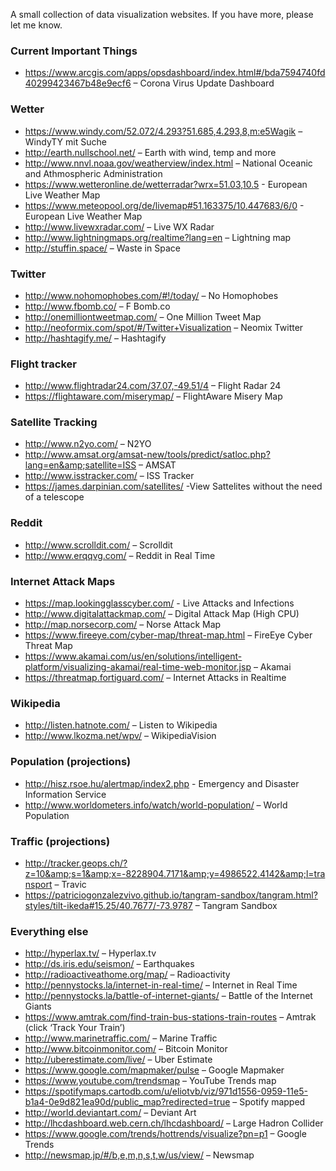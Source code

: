 A small collection of data visualization websites. If you have more, please let me know.

### Current Important Things

- https://www.arcgis.com/apps/opsdashboard/index.html#/bda7594740fd40299423467b48e9ecf6 – Corona Virus Update Dashboard

### Wetter

- https://www.windy.com/52.072/4.293?51.685,4.293,8,m:e5Wagik – WindyTY mit Suche
- http://earth.nullschool.net/ – Earth with wind, temp and more
- http://www.nnvl.noaa.gov/weatherview/index.html – National Oceanic and Athmospheric Administration
- https://www.wetteronline.de/wetterradar?wrx=51.03,10.5 - European Live Weather Map
- https://www.meteopool.org/de/livemap#51.163375/10.447683/6/0 - European Live Weather Map
- http://www.livewxradar.com/ – Live WX Radar
- http://www.lightningmaps.org/realtime?lang=en – Lightning map
- http://stuffin.space/ – Waste in Space


### Twitter

- http://www.nohomophobes.com/#!/today/ – No Homophobes
- http://www.fbomb.co/ – F Bomb.co
- http://onemilliontweetmap.com/ – One Million Tweet Map
- http://neoformix.com/spot/#/Twitter+Visualization – Neomix Twitter
- http://hashtagify.me/ – Hashtagify


### Flight tracker

- http://www.flightradar24.com/37.07,-49.51/4 – Flight Radar 24
- https://flightaware.com/miserymap/ – FlightAware Misery Map


### Satellite Tracking

- http://www.n2yo.com/ – N2YO
- http://www.amsat.org/amsat-new/tools/predict/satloc.php?lang=en&amp;satellite=ISS – AMSAT
- http://www.isstracker.com/ – ISS Tracker
- https://james.darpinian.com/satellites/ -View Sattelites without the need of a telescope


### Reddit

- http://www.scrolldit.com/ – Scrolldit
- http://www.erqqvg.com/ – Reddit in Real Time


### Internet Attack Maps

- https://map.lookingglasscyber.com/ - Live Attacks and Infections
- http://www.digitalattackmap.com/ – Digital Attack Map (High CPU)
- http://map.norsecorp.com/ – Norse Attack Map
- https://www.fireeye.com/cyber-map/threat-map.html – FireEye Cyber Threat Map
- https://www.akamai.com/us/en/solutions/intelligent-platform/visualizing-akamai/real-time-web-monitor.jsp – Akamai
- https://threatmap.fortiguard.com/ – Internet Attacks in Realtime


### Wikipedia

- http://listen.hatnote.com/ – Listen to Wikipedia
- http://www.lkozma.net/wpv/ – WikipediaVision


### Population (projections)

- http://hisz.rsoe.hu/alertmap/index2.php - Emergency and Disaster Information Service
- http://www.worldometers.info/watch/world-population/ – World Population


### Traffic (projections)

- http://tracker.geops.ch/?z=10&amp;s=1&amp;x=-8228904.7171&amp;y=4986522.4142&amp;l=transport – Travic
- https://patriciogonzalezvivo.github.io/tangram-sandbox/tangram.html?styles/tilt-ikeda#15.25/40.7677/-73.9787 – Tangram Sandbox


### Everything else

- http://hyperlax.tv/ – Hyperlax.tv
- http://ds.iris.edu/seismon/ – Earthquakes
- http://radioactiveathome.org/map/ – Radioactivity
- http://pennystocks.la/internet-in-real-time/ – Internet in Real Time
- http://pennystocks.la/battle-of-internet-giants/ – Battle of the Internet Giants
- https://www.amtrak.com/find-train-bus-stations-train-routes – Amtrak (click ‘Track Your Train’)
- http://www.marinetraffic.com/ – Marine Traffic
- http://www.bitcoinmonitor.com/ – Bitcoin Monitor
- http://uberestimate.com/live/ – Uber Estimate
- https://www.google.com/mapmaker/pulse – Google Mapmaker
- https://www.youtube.com/trendsmap – YouTube Trends map
- https://spotifymaps.cartodb.com/u/eliotvb/viz/971d1556-0959-11e5-b1a4-0e9d821ea90d/public_map?redirected=true – Spotify mapped
- http://world.deviantart.com/ – Deviant Art
- http://lhcdashboard.web.cern.ch/lhcdashboard/ – Large Hadron Collider
- https://www.google.com/trends/hottrends/visualize?pn=p1 – Google Trends
- http://newsmap.jp/#/b,e,m,n,s,t,w/us/view/ – Newsmap
